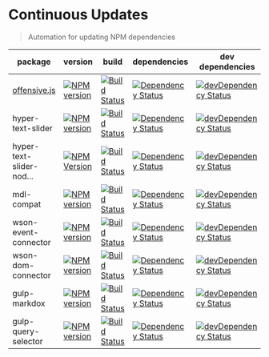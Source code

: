 # Continuous Updates

> Automation for updating NPM dependencies

| package | version | build | dependencies | dev dependencies |
| ------- | ------- | ----- | ------------ | ---------------- |
| [offensive.js][offensive-repo-url] | [![NPM version][offensive-npm-image]][offensive-npm-url] | [![Build Status][offensive-travis-image]][offensive-travis-url] | [![Dependency Status][offensive-david-image]][offensive-david-url] | [![devDependency Status][offensive-david-image-dev]][offensive-david-url-dev] |
| hyper-text-slider | [![NPM version][slider-npm-image]][slider-npm-url] | [![Build Status][slider-travis-image]][slider-travis-url] | [![Dependency Status][slider-david-image]][slider-david-url] | [![devDependency Status][slider-david-image-dev]][slider-david-url-dev] |
| hyper-text-slider-nod... | [![NPM Version][hts-nt-npm-image]][hts-nt-npm-url] | [![Build Status][hts-nt-travis-image]][hts-nt-travis-url] | [![Dependency Status][hts-nt-david-image]][hts-nt-david-url] | [![devDependency Status][hts-nt-david-image-dev]][hts-nt-david-url-dev] | 
| mdl-compat | [![NPM version][mdl-compat-npm-image]][mdl-compat-npm-url] | [![Build Status][mdl-compat-travis-image]][mdl-compat-travis-url] | [![Dependency Status][mdl-compat-david-image]][mdl-compat-david-url] | [![devDependency Status][mdl-compat-david-image-dev]][mdl-compat-david-url-dev] |
| wson-event-connector | [![NPM version][wson-ec-npm-image]][wson-ec-npm-url] | [![Build Status][wson-ec-travis-image]][wson-ec-travis-url] | [![Dependency Status][wson-ec-david-image]][wson-ec-david-url] | [![devDependency Status][wson-ec-david-image-dev]][wson-ec-david-url-dev] |
| wson-dom-connector | [![NPM version][wson-dc-npm-image]][wson-dc-npm-url] | [![Build Status][wson-dc-travis-image]][wson-dc-travis-url] | [![Dependency Status][wson-dc-david-image]][wson-dc-david-url] | [![devDependency Status][wson-dc-david-image-dev]][wson-dc-david-url-dev] | 
| gulp-markdox | [![NPM version][gulp-markdox-npm-image]][gulp-markdox-npm-url] | [![Build Status][gulp-markdox-travis-image]][gulp-markdox-travis-url] | [![Dependency Status][gulp-markdox-david-image]][gulp-markdox-david-url] | [![devDependency Status][gulp-markdox-david-image-dev]][gulp-markdox-david-url-dev] | [![License][gulp-markdox-license-image]][gulp-markdox-license-url] | 
| gulp-query-selector | [![NPM version][gulp-qs-npm-image]][gulp-qs-npm-url] | [![Build Status][gulp-qs-travis-image]][gulp-qs-travis-url] | [![Dependency Status][gulp-qs-david-image]][gulp-qs-david-url] | [![devDependency Status][gulp-qs-david-image-dev]][gulp-qs-david-url-dev] |

[offensive-repo-url]: https://github.com/mchalapuk/offensive.js
[offensive-travis-url]: http://travis-ci.org/mchalapuk/offensive.js
[offensive-travis-image]: https://api.travis-ci.org/mchalapuk/offensive.js.svg?branch=master
[offensive-david-url]: https://david-dm.org/mchalapuk/offensive.js
[offensive-david-image]: https://david-dm.org/mchalapuk/offensive.js.svg
[offensive-david-url-dev]: https://david-dm.org/mchalapuk/offensive.js#info=devDependencies
[offensive-david-image-dev]: https://david-dm.org/mchalapuk/offensive.js/dev-status.svg
[offensive-npm-url]: https://npmjs.org/package/offensive
[offensive-npm-image]: https://badge.fury.io/js/offensive.svg

[slider-travis-url]: https://travis-ci.org/mchalapuk/hyper-text-slider
[slider-travis-image]: https://travis-ci.org/mchalapuk/hyper-text-slider.svg?branch=master
[slider-david-url]: https://david-dm.org/mchalapuk/hyper-text-slider
[slider-david-image]: https://david-dm.org/mchalapuk/hyper-text-slider.svg
[slider-david-url-dev]: https://david-dm.org/mchalapuk/hyper-text-slider?type=dev
[slider-david-image-dev]: https://david-dm.org/mchalapuk/hyper-text-slider/dev-status.svg
[slider-npm-url]: https://npmjs.org/package/hyper-text-slider
[slider-npm-image]: https://badge.fury.io/js/hyper-text-slider.svg

[mdl-compat-travis-url]: http://travis-ci.org/mchalapuk/mdl-compat
[mdl-compat-travis-image]: https://secure.travis-ci.org/mchalapuk/mdl-compat.png?branch=master
[mdl-compat-david-url]: https://david-dm.org/mchalapuk/mdl-compat
[mdl-compat-david-image]: https://david-dm.org/mchalapuk/mdl-compat.svg
[mdl-compat-david-url-dev]: https://david-dm.org/mchalapuk/mdl-compat?type=dev
[mdl-compat-david-image-dev]: https://david-dm.org/mchalapuk/mdl-compat/dev-status.svg
[mdl-compat-npm-url]: https://npmjs.org/package/mdl-compat
[mdl-compat-npm-image]: https://badge.fury.io/js/mdl-compat.svg

[wson-ec-travis-url]: http://travis-ci.org/mchalapuk/wson-event-connector
[wson-ec-travis-image]: https://api.travis-ci.org/mchalapuk/wson-event-connector.svg
[wson-ec-david-url]: https://david-dm.org/mchalapuk/wson-event-connector
[wson-ec-david-image]: https://david-dm.org/mchalapuk/wson-event-connector.svg
[wson-ec-david-url-dev]: https://david-dm.org/mchalapuk/wson-event-connector#info=devDependencies
[wson-ec-david-image-dev]: https://david-dm.org/mchalapuk/wson-event-connector/dev-status.svg
[wson-ec-npm-url]: https://npmjs.org/package/wson-event-connector
[wson-ec-npm-image]: https://badge.fury.io/js/wson-event-connector.svg

[wson-dc-travis-url]: http://travis-ci.org/mchalapuk/wson-dom-connector
[wson-dc-travis-image]: https://api.travis-ci.org/mchalapuk/wson-dom-connector.svg
[wson-dc-david-url]: https://david-dm.org/mchalapuk/wson-dom-connector
[wson-dc-david-image]: https://david-dm.org/mchalapuk/wson-dom-connector.svg
[wson-dc-david-url-dev]: https://david-dm.org/mchalapuk/wson-dom-connector?type=dev
[wson-dc-david-image-dev]: https://david-dm.org/mchalapuk/wson-dom-connector/dev-status.svg
[wson-dc-npm-url]: https://npmjs.org/package/wson-dom-connector
[wson-dc-npm-image]: https://badge.fury.io/js/wson-dom-connector.svg

[hts-nt-travis-image]: https://travis-ci.org/mchalapuk/hyper-text-slider-node-tutorial.svg?branch=master
[hts-nt-travis-url]: https://travis-ci.org/mchalapuk/hyper-text-slider-node-tutorial
[hts-nt-david-image]: https://david-dm.org/mchalapuk/hyper-text-slider-node-tutorial.svg
[hts-nt-david-url]: https://david-dm.org/mchalapuk/hyper-text-slider-node-tutorial
[hts-nt-david-image-dev]: https://david-dm.org/mchalapuk/hyper-text-slider-node-tutorial/dev-status.svg
[hts-nt-david-url-dev]: https://david-dm.org/mchalapuk/hyper-text-slider-node-tutorial?type=dev
[hts-nt-npm-url]: https://npmjs.org/package/hyper-text-slider-node-tutorial
[hts-nt-npm-image]: https://badge.fury.io/js/hyper-text-slider-node-tutorial.svg

[gulp-markdox-travis-url]: http://travis-ci.org/gberger/gulp-markdox
[gulp-markdox-travis-image]: https://travis-ci.org/gberger/gulp-markdox.svg?branch=master
[gulp-markdox-david-url]: https://david-dm.org/gberger/gulp-markdox
[gulp-markdox-david-image]: https://david-dm.org/gberger/gulp-markdox.svg
[gulp-markdox-david-url-dev]: https://david-dm.org/gberger/gulp-markdox?type=dev
[gulp-markdox-david-image-dev]: https://david-dm.org/gberger/gulp-markdox/dev-status.svg
[gulp-markdox-npm-url]: https://npmjs.org/package/gulp-markdox
[gulp-markdox-npm-image]: https://badge.fury.io/js/gulp-markdox.svg

[gulp-qs-travis-url]: http://travis-ci.org/mchalapuk/gulp-query-selector
[gulp-qs-travis-image]: https://secure.travis-ci.org/mchalapuk/gulp-query-selector.png?branch=master
[gulp-qs-david-url]: https://david-dm.org/mchalapuk/gulp-query-selector
[gulp-qs-david-image]: https://david-dm.org/mchalapuk/gulp-query-selector.svg
[gulp-qs-david-url-dev]: https://david-dm.org/mchalapuk/gulp-query-selector?type=dev
[gulp-qs-david-image-dev]: https://david-dm.org/mchalapuk/gulp-query-selector/dev-status.svg
[gulp-qs-npm-url]: https://npmjs.org/package/gulp-query-selector
[gulp-qs-npm-image]: https://badge.fury.io/js/gulp-query-selector.svg

